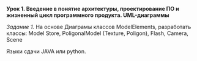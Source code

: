 **Урок 1. Введение в понятие архитектуры, проектирование ПО и жизненный цикл программного продукта. UML-диаграммы**

*Задание 1.* На основе Диаграмы классов ModelElements, разработать классы: Model Store, PoligonalModel (Texture, Poligon), Flash, Camera, Scene

Языки сдачи JAVA или python.